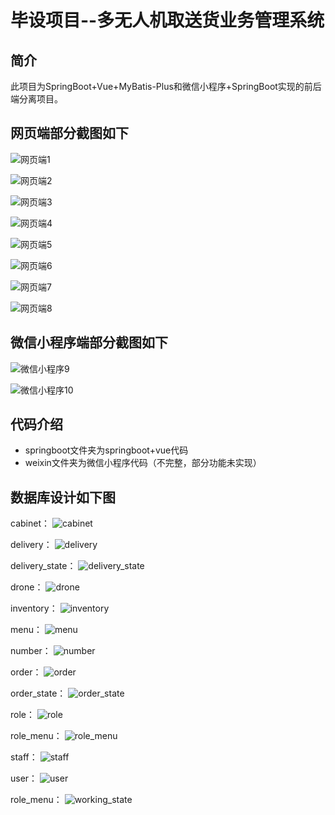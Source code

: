 # 毕设项目--多无人机取送货业务管理系统
## 简介
此项目为SpringBoot+Vue+MyBatis-Plus和微信小程序+SpringBoot实现的前后端分离项目。
## 网页端部分截图如下
![网页端1](图片1.png)

![网页端2](图片2.png)

![网页端3](图片3.png)

![网页端4](图片4.png)

![网页端5](图片5.png)

![网页端6](图片6.png)

![网页端7](图片7.png)

![网页端8](图片8.png)

## 微信小程序端部分截图如下
![微信小程序9](图片9.png)

![微信小程序10](图片10.png)

## 代码介绍
* springboot文件夹为springboot+vue代码
* weixin文件夹为微信小程序代码（不完整，部分功能未实现）

## 数据库设计如下图
cabinet：
![cabinet](mysql/cabinet.png)

delivery：
![delivery](mysql/delivery.png)

delivery_state：
![delivery_state](mysql/delivery_state.png)

drone：
![drone](mysql/drone.png)

inventory：
![inventory](mysql/inventory.png)

menu：
![menu](mysql/menu.png)

number：
![number](mysql/number.png)

order：
![order](mysql/order.png)

order_state：
![order_state](mysql/order_state.png)

role：
![role](mysql/role.png)

role_menu：
![role_menu](mysql/role_menu.png)

staff：
![staff](mysql/staff.png)

user：
![user](mysql/user.png)

role_menu：
![working_state](mysql/working_state.png)

